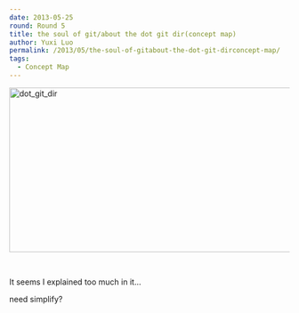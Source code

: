 ```yaml
---
date: 2013-05-25
round: Round 5
title: the soul of git/about the dot git dir(concept map)
author: Yuxi Luo
permalink: /2013/05/the-soul-of-gitabout-the-dot-git-dirconcept-map/
tags:
  - Concept Map
---
```

<p><a href="http://files.software-carpentry.org/training-course/2013/05/dot_git_dir.png"><a href="http://teaching.software-carpentry.org/wp-content/uploads/2013/05/dot_git_dir.png"><img class="alignnone size-large wp-image-2783" alt="dot_git_dir" src="http://teaching.software-carpentry.org/wp-content/uploads/2013/05/dot_git_dir-1024x430.png" width="707" height="296" /></a></a></p>
<p>&nbsp;</p>
<p>It seems I explained too much in it&#8230;</p>
<p>need simplify?</p>
